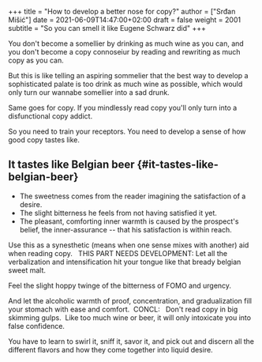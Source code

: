 +++
title = "How to develop a better nose for copy?"
author = ["Srđan Mišić"]
date = 2021-06-09T14:47:00+02:00
draft = false
weight = 2001
subtitle = "So you can smell it like Eugene Schwarz did"
+++

You don't become a somellier by drinking as much wine as you can, and you don't become a copy connoseiur by reading and rewriting as much copy as you can.

But this is like telling an aspiring sommelier that the best way to develop a sophisticated palate is too drink as much wine as possible, which would only turn our wannabe somellier into a sad drunk.

Same goes for copy. If you mindlessly read copy you'll only turn into a disfunctional copy addict.

So you need to train your receptors. You need to develop a sense of how good copy tastes like.


## It tastes like Belgian beer {#it-tastes-like-belgian-beer}

-   The sweetness comes from the reader imagining the satisfaction of a desire.
-   The slight bitterness he feels from not having satisfied it yet.
-   The pleasant, comforting inner warmth is caused by the prospect's belief, the inner-assurance -- that his satisfaction is within reach.

Use this as a synesthetic (means when one sense mixes with another) aid when reading copy.   THIS PART NEEDS DEVELOPMENT:
Let all the verbalization and intensification hit your tongue like that bready belgian sweet malt.

Feel the slight hoppy twinge of the bitterness of FOMO and urgency.

And let the alcoholic warmth of proof, concentration, and gradualization fill your stomach with ease and comfort.  CONCL:   Don't read copy in big skimming gulps.  Like too much wine or beer, it will only intoxicate you into false confidence.

You have to learn to swirl it, sniff it, savor it, and pick out and discern all the different flavors and how they come together into liquid desire.
